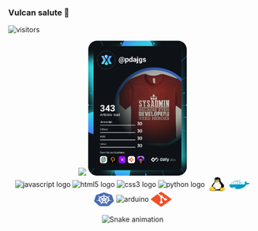### Vulcan salute :vulcan_salute:
![visitors](https://visitor-badge.glitch.me/badge?page_id=pdaambrosio.visitor-badge)

<div align="center">
<img height="180em" src="https://github-readme-stats.vercel.app/api?username=pdaambrosio&theme=github_dark&show_icons=true&hide_border=true&include_all_commits=true" /> <a href="https://app.daily.dev/DailyDevTips"><img src="https://github.com/pdaambrosio/pdaambrosio/blob/main/devcard.svg" width="200" alt="Paulo Daniel's Dev Card"/></a>
</div>

<div align="center">
  <img align="center" src="https://cdn.jsdelivr.net/gh/devicons/devicon/icons/javascript/javascript-original.svg" height="30" width="42" alt="javascript logo"  />
  <img align="center" src="https://cdn.jsdelivr.net/gh/devicons/devicon/icons/html5/html5-original.svg" height="30" width="42" alt="html5 logo"  />
  <img align="center" src="https://cdn.jsdelivr.net/gh/devicons/devicon/icons/css3/css3-original.svg" height="30" width="42" alt="css3 logo"  />
  <img align="center" src="https://cdn.jsdelivr.net/gh/devicons/devicon/icons/python/python-original.svg" height="30" width="42" alt="python logo"  />
  <img align="center" alt="linux" height="30" width="42" src="https://raw.githubusercontent.com/devicons/devicon/master/icons/linux/linux-original.svg">
  <img align="center" height="30" src="https://raw.githubusercontent.com/devicons/devicon/master/icons/docker/docker-plain.svg" height="30" width="42" alt="docker logo">
  <img align="center" height="30" src="https://raw.githubusercontent.com/devicons/devicon/master/icons/kubernetes/kubernetes-plain.svg" height="30" width="42" alt="kubernetes logo">
  <img align="center" alt="arduino" height="30" width="42" src="https://cdn.jsdelivr.net/gh/devicons/devicon/icons/arduino/arduino-original.svg">
  <img align="center" alt="git" height="30" width="42" src="https://raw.githubusercontent.com/devicons/devicon/master/icons/git/git-original.svg">

<div align="center">
<br clear="both">
<img src="https://raw.githubusercontent.com/pdaambrosio/pdaambrosio/55e351ef8c813df99ee7087f5b1b8ffb8dca6e76/snake.svg" alt="Snake animation" />
</div>
